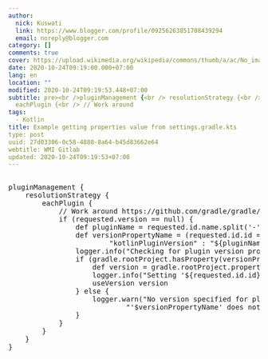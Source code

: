 ```yaml
---
author:
  nick: Kuswati
  link: https://www.blogger.com/profile/09256263851708439294
  email: noreply@blogger.com
category: []
comments: true
cover: https://upload.wikimedia.org/wikipedia/commons/thumb/a/ac/No_image_available.svg/2048px-No_image_available.svg.png
date: 2020-10-24T09:19:00.000+07:00
lang: en
location: ""
modified: 2020-10-24T09:19:53.448+07:00
subtitle: pre><br />pluginManagement {<br /> resolutionStrategy {<br />
  eachPlugin {<br /> // Work around
tags:
  - Kotlin
title: Example getting properties value from settings.gradle.kts
type: post
uuid: 27d03306-0c58-4888-8a64-b45d83662e64
webtitle: WMI Gitlab
updated: 2020-10-24T09:19:53+07:00
---
```


<pre><br>pluginManagement {<br>    resolutionStrategy {<br>        eachPlugin {<br>            // Work around https://github.com/gradle/gradle/issues/1697.<br>            if (requested.version == null) {<br>                def pluginName = requested.id.name.split('-').collect { it.capitalize() }.join().uncapitalize()<br>                def versionPropertyName = (requested.id.id == 'org.jetbrains.kotlin.jvm') ?<br>                        "kotlinPluginVersion" : "${pluginName}PluginVersion"<br>                logger.info("Checking for plugin version property '$versionPropertyName'.")<br>                if (gradle.rootProject.hasProperty(versionPropertyName)) {<br>                    def version = gradle.rootProject.properties[versionPropertyName]<br>                    logger.info("Setting '${requested.id.id}' plugin version to $version.")<br>                    useVersion version<br>                } else {<br>                    logger.warn("No version specified for plugin '${requested.id.id}' and property " +<br>                            "'$versionPropertyName' does not exist.")<br>                }<br>            }<br>        }<br>    }<br>}<br></pre><script>document.querySelectorAll("pre,code");
  pretext.forEach(function (el) {
    el.classList.toggle("notranslate", true);
  });</script><script>document.querySelectorAll("pre,code");
  pretext.forEach(function (el) {
    el.classList.toggle("notranslate", true);
  });</script>